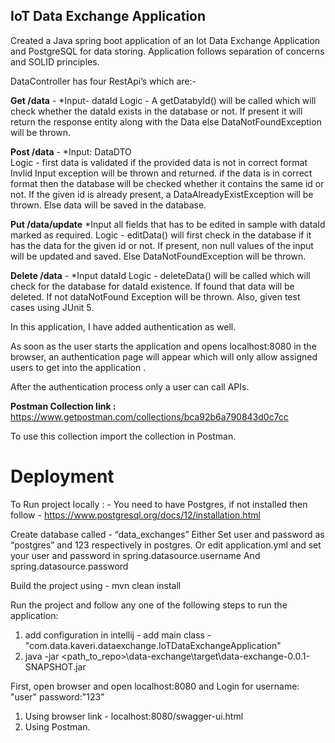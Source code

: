 
## IoT Data Exchange Application


Created a Java spring boot application of an Iot Data Exchange Application and PostgreSQL for data storing.  Application follows separation of concerns and SOLID principles.

DataController has four RestApi’s which are:- 

**Get /data** -
*Input- dataId 
Logic - A getDatabyId() will be called which will check whether the dataId exists in the database or not. If present it will return the response entity along with the Data else DataNotFoundException will be thrown.

**Post /data** -
*Input: DataDTO  
Logic - first data is validated if the provided data is not in correct format Invlid Input exception will be thrown and returned.
if the data is in correct format then the database will be checked whether it contains the same id or not. If the given id is already present, a DataAlreadyExistException will be thrown. Else data will be saved in the database.


**Put /data/update** 
*Input all fields that has to be edited in sample with dataId marked as required. 
Logic - editData() will first check in the database if it has the data for the given id or not. If present, non null values of the input will be updated and saved. Else DataNotFoundException will be thrown.

**Delete /data** - *Input dataId
Logic - deleteData() will be called which will check for the database for dataId existence. If found that data will be deleted. If not dataNotFound Exception will be thrown.
Also, given test cases using JUnit 5.

In this application, I have added authentication as well.

As soon as the user starts the application and opens localhost:8080 in the browser, an authentication page will appear which will only allow assigned users to get into the application .



After the authentication process only a user can call APIs.

**Postman Collection link :**
https://www.getpostman.com/collections/bca92b6a790843d0c7cc

To use this collection import the collection in Postman.

# Deployment

To Run project locally : -
You need to have Postgres, if not installed then follow - https://www.postgresql.org/docs/12/installation.html

Create database called - “data_exchanges”
Either Set user and password as  “postgres” and 123 respectively in postgres. Or edit application.yml and set your user and password in spring.datasource.username 
And spring.datasource.password  

Build the project using - mvn clean install

Run the project and follow any one of the following steps to run the application:
1) add configuration in intellij - add main class - "com.data.kaveri.dataexchange.IoTDataExchangeApplication"
2) java -jar <path_to_repo>\data-exchange\target\data-exchange-0.0.1-SNAPSHOT.jar 

First, open browser and open localhost:8080 and Login
for username: "user"
password:"123" 

1) Using browser link -  localhost:8080/swagger-ui.html
2) Using Postman.
